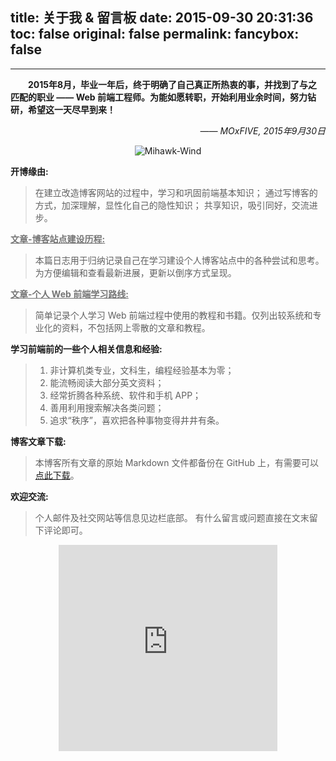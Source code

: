 title: 关于我 & 留言板
date: 2015-09-30 20:31:36
toc: false
original: false
permalink: 
fancybox: false
---

<style type="text/css">
	.article-title {
		text-align: center;
	}
	.article-header {
		padding-right: 35px;
	}
	strong a {
		color: #747474;
	}
	.article-meta {
		display: none;
	}
	.player {
		text-align: center;
		margin: .5em auto 0;
	}
	.player br {
		display: none;
	}
	.sign {
		text-align: right;
		font-style: italic;
	}
	#ds-recent-visitors {
		margin: 0;
		padding: 0;
	}

	#ds-recent-visitors div img {
		border-radius: 50%;
		border: 1px solid #ddd;
		padding: 2px;
	}
	#container .article .article-title {
		padding: 0;
	}
	.pic {
		text-align: center;
		margin: 0;
	}
	.pic br {
  		display: none;
  	}
</style>

---

　　**2015年8月，毕业一年后，终于明确了自己真正所热衷的事，并找到了与之匹配的职业 —— Web 前端工程师。为能如愿转职，开始利用业余时间，努力钻研，希望这一天尽早到来！**
<p class="sign">—— MOxFIVE, 2015年9月30日</p>

<div class="pic">
<img src="/resources/Mihawk-Wind.gif" title="Mihawk-Wind">
</div>

**开博缘由:**
> 在建立改造博客网站的过程中，学习和巩固前端基本知识；
> 通过写博客的方式，加深理解，显性化自己的隐性知识；
> 共享知识，吸引同好，交流进步。

**[文章-博客站点建设历程:](/2015/08/20/blog-building/)**
> 本篇日志用于归纳记录自己在学习建设个人博客站点中的各种尝试和思考。为方便编辑和查看最新进展，更新以倒序方式呈现。

**[文章-个人 Web 前端学习路线:](/2015/08/28/Front-End-Study/)**
> 简单记录个人学习 Web 前端过程中使用的教程和书籍。仅列出较系统和专业化的资料，不包括网上零散的文章和教程。

**学习前端前的一些个人相关信息和经验:**
 > 1. 非计算机类专业，文科生，编程经验基本为零；
 > 1. 能流畅阅读大部分英文资料；
 > 1. 经常折腾各种系统、软件和手机 APP；
 > 1. 善用利用搜索解决各类问题；
 > 1. 追求“秩序”，喜欢把各种事物变得井井有条。

**博客文章下载:**
> 本博客所有文章的原始 Markdown 文件都备份在 GitHub 上，有需要可以 [点此下载](https://github.com/MOxFIVE/Markdown-Archives-Backup)。

**欢迎交流:**
> 个人邮件及社交网站等信息见边栏底部。
> 有什么留言或问题直接在文末留下评论即可。

<div class="player">
<iframe frameborder="no" border="0" marginwidth="0" marginheight="0" width=350 height=330 src="http://music.163.com/outchain/player?type=0&id=112513213&auto=0&height=430"></iframe>
</div>

<ul class="ds-recent-visitors" data-num-items="30" data-avatar-size="56"></ul>